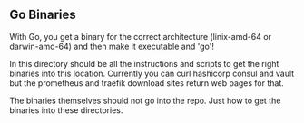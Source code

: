 ## Go Binaries

With Go, you get a binary for the correct architecture (linix-amd-64 or darwin-amd-64)
and then make it executable and 'go'!

In this directory should be all the instructions and scripts to get the right 
binaries into this location.  Currently you can curl hashicorp consul and vault but the
prometheus and traefik download sites return web pages for that.  

The binaries themselves should not go into the repo.  Just how to get the binaries
into these directories. 